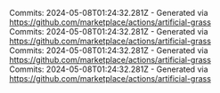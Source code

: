 Commits: 2024-05-08T01:24:32.281Z - Generated via https://github.com/marketplace/actions/artificial-grass
<br>
Commits: 2024-05-08T01:24:32.281Z - Generated via https://github.com/marketplace/actions/artificial-grass
<br>
Commits: 2024-05-08T01:24:32.281Z - Generated via https://github.com/marketplace/actions/artificial-grass
<br>
Commits: 2024-05-08T01:24:32.281Z - Generated via https://github.com/marketplace/actions/artificial-grass
<br>
